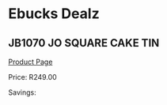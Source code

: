 
# Ebucks Dealz
## JB1070 JO SQUARE CAKE TIN
[Product Page](https://www.ebucks.com/web/shop/productSelected.do?prodId=1135592059&catId=704983235)

Price: R249.00

Savings: 


	
